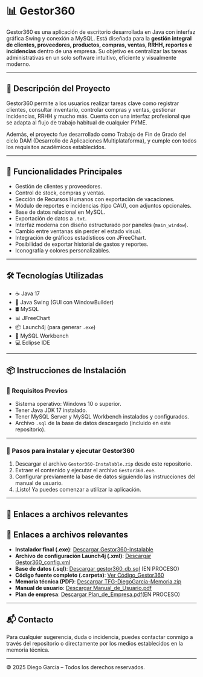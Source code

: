 # 📊 Gestor360

Gestor360 es una aplicación de escritorio desarrollada en Java con interfaz gráfica Swing y conexión a MySQL. Está diseñada para la **gestión integral de clientes, proveedores, productos, compras, ventas, RRHH, reportes e incidencias** dentro de una empresa. Su objetivo es centralizar las tareas administrativas en un solo software intuitivo, eficiente y visualmente moderno.

---

## 📌 Descripción del Proyecto

Gestor360 permite a los usuarios realizar tareas clave como registrar clientes, consultar inventario, controlar compras y ventas, gestionar incidencias, RRHH y mucho más. Cuenta con una interfaz profesional que se adapta al flujo de trabajo habitual de cualquier PYME.

Además, el proyecto fue desarrollado como Trabajo de Fin de Grado del ciclo DAM (Desarrollo de Aplicaciones Multiplataforma), y cumple con todos los requisitos académicos establecidos.

---

## 🚀 Funcionalidades Principales

- Gestión de clientes y proveedores.
- Control de stock, compras y ventas.
- Sección de Recursos Humanos con exportación de vacaciones.
- Módulo de reportes e incidencias (tipo CAU), con adjuntos opcionales.
- Base de datos relacional en MySQL.
- Exportación de datos a `.txt`.
- Interfaz moderna con diseño estructurado por paneles (`main_window`).
- Cambio entre ventanas sin perder el estado visual.
- Integración de gráficos estadísticos con JFreeChart.
- Posibilidad de exportar historial de gastos y reportes.
- Iconografía y colores personalizables.

---

## 🛠️ Tecnologías Utilizadas

- ☕ Java 17
- 🎨 Java Swing (GUI con WindowBuilder)
- 🛢️ MySQL
- 📊 JFreeChart
- 📦 Launch4j (para generar `.exe`)
- 🐘 MySQL Workbench
- 💻 Eclipse IDE

---

## 📦 Instrucciones de Instalación

### 🔹 Requisitos Previos

- Sistema operativo: Windows 10 o superior.
- Tener Java JDK 17 instalado.
- Tener MySQL Server y MySQL Workbench instalados y configurados.
- Archivo `.sql` de la base de datos descargado (incluido en este repositorio).

---

### 🔸 Pasos para instalar y ejecutar Gestor360

1. Descargar el archivo `Gestor360-Instalable.zip` desde este repositorio.
2. Extraer el contenido y ejecutar el archivo `Gestor360.exe`.
3. Configurar previamente la base de datos siguiendo las instrucciones del manual de usuario.
4. ¡Listo! Ya puedes comenzar a utilizar la aplicación.

---

## 📁 Enlaces a archivos relevantes

## 📁 Enlaces a archivos relevantes

- **Instalador final (.exe)**: [Descargar Gestor360-Instalable](https://github.com/DemoNonStop/Gestor360_Archivos/tree/main/Gestor360-Instalable)
- **Archivo de configuración Launch4j (.xml)**: [Descargar Gestor360_config.xml](https://github.com/DemoNonStop/Gestor360_Archivos/blob/main/Gestor360_config.xml)
- **Base de datos (.sql)**: [Descargar gestor360_db.sql]() (EN PROCESO)
- **Código fuente completo (.carpeta)**: [Ver Código_Gestor360](https://github.com/DemoNonStop/Gestor360_Archivos/tree/main/Codigo_Gestor360)
- **Memoria técnica (PDF)**: [Descargar TFG-DiegoGarcia-Memoria.zip](https://github.com/DemoNonStop/Gestor360_Archivos/blob/main/TFG-DiegoGarcia-Memoria.zip)
- **Manual de usuario**: [Descargar Manual_de_Usuario.pdf](https://github.com/DemoNonStop/Gestor360_Archivos/blob/main/Manual_de_Usuario.pdf)
- **Plan de empresa**: [Descargar Plan_de_Empresa.pdf]()(EN PROCESO)

---

## 📬 Contacto

Para cualquier sugerencia, duda o incidencia, puedes contactar conmigo a través del repositorio o directamente por los medios establecidos en la memoria técnica.

---

© 2025 Diego García – Todos los derechos reservados.
